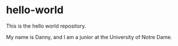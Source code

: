 # hello-world
This is the hello world repository.

My name is Danny, and I am a junior at the University of Notre Dame.
